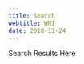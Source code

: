 ```yaml
---
title: Search
webtitle: WMI
date: 2018-11-24
---
```

<style>
#___gcse_0 * {
    background-color: ivory;
    color: teal;
}
</style>
<div>
<!--
search ads *.webmanajemen.com
<script async src="https://cse.google.com/cse.js?cx=0e11f01d3a7759942"></script>
<div class="gcse-search"></div>
-->
<script>
  (function() {
    //var cx = 'partner-pub-7975270895217217:5914050470';
    // adsense, cse
    var cxs = {ads: '0e11f01d3a7759942',cse: 'bdcdd8d729cb6b0dd'};
    var cx = cxs.ads;
    var gcse = document.createElement('script');
    gcse.type = 'text/javascript';
    gcse.async = true;
    gcse.src = 'https://cse.google.com/cse.js?cx=' + cx;
    var s = document.getElementsByTagName('script')[0];
    s.parentNode.insertBefore(gcse, s);
  })();
</script>
<gcse:searchresults-only class='gcse-searchresults-only gcse-searchresults'>Search Results Here</gcse:searchresults-only>
</div>
<div class="clear"></div>
<div>
<script async src="https://pagead2.googlesyndication.com/pagead/js/adsbygoogle.js"></script>
<ins class="adsbygoogle"
     style="display:block"
     data-ad-format="autorelaxed"
     data-ad-client="ca-pub-1165447249910969"
     data-ad-slot="6376402862"></ins>
<script>
     (adsbygoogle = window.adsbygoogle || []).push({});
</script>
</div>
